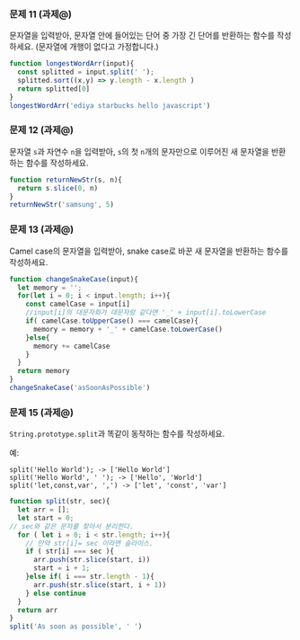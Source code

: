 ### 문제 11 (과제@) 

문자열을 입력받아, 문자열 안에 들어있는 단어 중 가장 긴 단어를 반환하는 함수를 작성하세요. (문자열에 개행이 없다고 가정합니다.)
```js
function longestWordArr(input){
  const splitted = input.split(' ');
  splitted.sort((x,y) => y.length - x.length )
  return splitted[0]
}
longestWordArr('ediya starbucks hello javascript')
```

### 문제 12 (과제@)

문자열 `s`과 자연수 `n`을 입력받아, `s`의 첫 `n`개의 문자만으로 이루어진 새 문자열을 반환하는 함수를 작성하세요.
```js
function returnNewStr(s, n){
  return s.slice(0, n)
}
returnNewStr('samsung', 5)
```


### 문제 13 (과제@)

Camel case의 문자열을 입력받아, snake case로 바꾼 새 문자열을 반환하는 함수를 작성하세요.
```js
function changeSnakeCase(input){
  let memory = '';
  for(let i = 0; i < input.length; i++){
    const camelCase = input[i]
    //input[i]의 대문자화가 대문자랑 같다면 '_' + input[i].toLowerCase 
    if( camelCase.toUpperCase() === camelCase){
      memory = memory + '_' + camelCase.toLowerCase()
    }else{
      memory += camelCase
    }
  }
  return memory
}
changeSnakeCase('asSoonAsPossible')
```

### 문제 15 (과제@)

`String.prototype.split`과 똑같이 동작하는 함수를 작성하세요.

예:
```
split('Hello World'); -> ['Hello World']
split('Hello World', ' '); -> ['Hello', 'World']
split('let,const,var', ',') -> ['let', 'const', 'var']
```
```js
function split(str, sec){
  let arr = [];
  let start = 0;
// sec와 같은 문자를 찾아서 분리한다.
  for ( let i = 0; i < str.length; i++){
    // 만약 str[i]= sec 이라면 슬라이스.
    if ( str[i] === sec ){
      arr.push(str.slice(start, i))
      start = i + 1;
    }else if( i === str.length - 1){
      arr.push(str.slice(start, i + 1))
    } else continue
  }
  return arr
}
split('As soon as possible', ' ')
```
